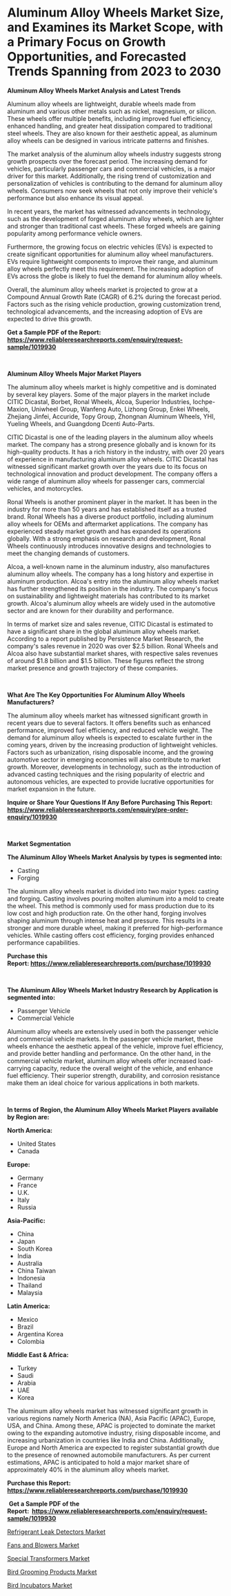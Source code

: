 <p><h1>Aluminum Alloy Wheels Market Size, and Examines its Market Scope, with a Primary Focus on Growth Opportunities, and Forecasted Trends Spanning from 2023 to 2030</h1></p><p><strong>Aluminum Alloy Wheels Market Analysis and Latest Trends</strong></p>
<p><p>Aluminum alloy wheels are lightweight, durable wheels made from aluminum and various other metals such as nickel, magnesium, or silicon. These wheels offer multiple benefits, including improved fuel efficiency, enhanced handling, and greater heat dissipation compared to traditional steel wheels. They are also known for their aesthetic appeal, as aluminum alloy wheels can be designed in various intricate patterns and finishes.</p><p>The market analysis of the aluminum alloy wheels industry suggests strong growth prospects over the forecast period. The increasing demand for vehicles, particularly passenger cars and commercial vehicles, is a major driver for this market. Additionally, the rising trend of customization and personalization of vehicles is contributing to the demand for aluminum alloy wheels. Consumers now seek wheels that not only improve their vehicle's performance but also enhance its visual appeal.</p><p>In recent years, the market has witnessed advancements in technology, such as the development of forged aluminum alloy wheels, which are lighter and stronger than traditional cast wheels. These forged wheels are gaining popularity among performance vehicle owners.</p><p>Furthermore, the growing focus on electric vehicles (EVs) is expected to create significant opportunities for aluminum alloy wheel manufacturers. EVs require lightweight components to improve their range, and aluminum alloy wheels perfectly meet this requirement. The increasing adoption of EVs across the globe is likely to fuel the demand for aluminum alloy wheels.</p><p>Overall, the aluminum alloy wheels market is projected to grow at a Compound Annual Growth Rate (CAGR) of 6.2% during the forecast period. Factors such as the rising vehicle production, growing customization trend, technological advancements, and the increasing adoption of EVs are expected to drive this growth.</p></p>
<p><strong>Get a Sample PDF of the Report:&nbsp; <a href="https://www.reliableresearchreports.com/enquiry/request-sample/1019930">https://www.reliableresearchreports.com/enquiry/request-sample/1019930</a></strong></p>
<p>&nbsp;</p>
<p><strong>Aluminum Alloy Wheels Major Market Players</strong></p>
<p><p>The aluminum alloy wheels market is highly competitive and is dominated by several key players. Some of the major players in the market include CITIC Dicastal, Borbet, Ronal Wheels, Alcoa, Superior Industries, Iochpe-Maxion, Uniwheel Group, Wanfeng Auto, Lizhong Group, Enkei Wheels, Zhejiang Jinfei, Accuride, Topy Group, Zhongnan Aluminum Wheels, YHI, Yueling Wheels, and Guangdong Dcenti Auto-Parts.</p><p>CITIC Dicastal is one of the leading players in the aluminum alloy wheels market. The company has a strong presence globally and is known for its high-quality products. It has a rich history in the industry, with over 20 years of experience in manufacturing aluminum alloy wheels. CITIC Dicastal has witnessed significant market growth over the years due to its focus on technological innovation and product development. The company offers a wide range of aluminum alloy wheels for passenger cars, commercial vehicles, and motorcycles.</p><p>Ronal Wheels is another prominent player in the market. It has been in the industry for more than 50 years and has established itself as a trusted brand. Ronal Wheels has a diverse product portfolio, including aluminum alloy wheels for OEMs and aftermarket applications. The company has experienced steady market growth and has expanded its operations globally. With a strong emphasis on research and development, Ronal Wheels continuously introduces innovative designs and technologies to meet the changing demands of customers.</p><p>Alcoa, a well-known name in the aluminum industry, also manufactures aluminum alloy wheels. The company has a long history and expertise in aluminum production. Alcoa's entry into the aluminum alloy wheels market has further strengthened its position in the industry. The company's focus on sustainability and lightweight materials has contributed to its market growth. Alcoa's aluminum alloy wheels are widely used in the automotive sector and are known for their durability and performance.</p><p>In terms of market size and sales revenue, CITIC Dicastal is estimated to have a significant share in the global aluminum alloy wheels market. According to a report published by Persistence Market Research, the company's sales revenue in 2020 was over $2.5 billion. Ronal Wheels and Alcoa also have substantial market shares, with respective sales revenues of around $1.8 billion and $1.5 billion. These figures reflect the strong market presence and growth trajectory of these companies.</p></p>
<p>&nbsp;</p>
<p><strong>What Are The Key Opportunities For Aluminum Alloy Wheels Manufacturers?</strong></p>
<p><p>The aluminum alloy wheels market has witnessed significant growth in recent years due to several factors. It offers benefits such as enhanced performance, improved fuel efficiency, and reduced vehicle weight. The demand for aluminum alloy wheels is expected to escalate further in the coming years, driven by the increasing production of lightweight vehicles. Factors such as urbanization, rising disposable income, and the growing automotive sector in emerging economies will also contribute to market growth. Moreover, developments in technology, such as the introduction of advanced casting techniques and the rising popularity of electric and autonomous vehicles, are expected to provide lucrative opportunities for market expansion in the future.</p></p>
<p><strong>Inquire or Share Your Questions If Any Before Purchasing This Report: <a href="https://www.reliableresearchreports.com/enquiry/pre-order-enquiry/1019930">https://www.reliableresearchreports.com/enquiry/pre-order-enquiry/1019930</a></strong></p>
<p>&nbsp;</p>
<p><strong>Market Segmentation</strong></p>
<p><strong>The Aluminum Alloy Wheels Market Analysis by types is segmented into:</strong></p>
<p><ul><li>Casting</li><li>Forging</li></ul></p>
<p><p>The aluminum alloy wheels market is divided into two major types: casting and forging. Casting involves pouring molten aluminum into a mold to create the wheel. This method is commonly used for mass production due to its low cost and high production rate. On the other hand, forging involves shaping aluminum through intense heat and pressure. This results in a stronger and more durable wheel, making it preferred for high-performance vehicles. While casting offers cost efficiency, forging provides enhanced performance capabilities.</p></p>
<p><strong>Purchase this Report:&nbsp;<a href="https://www.reliableresearchreports.com/purchase/1019930">https://www.reliableresearchreports.com/purchase/1019930</a></strong></p>
<p>&nbsp;</p>
<p><strong>The Aluminum Alloy Wheels Market Industry Research by Application is segmented into:</strong></p>
<p><ul><li>Passenger Vehicle</li><li>Commercial Vehicle</li></ul></p>
<p><p>Aluminum alloy wheels are extensively used in both the passenger vehicle and commercial vehicle markets. In the passenger vehicle market, these wheels enhance the aesthetic appeal of the vehicle, improve fuel efficiency, and provide better handling and performance. On the other hand, in the commercial vehicle market, aluminum alloy wheels offer increased load-carrying capacity, reduce the overall weight of the vehicle, and enhance fuel efficiency. Their superior strength, durability, and corrosion resistance make them an ideal choice for various applications in both markets.</p></p>
<p>&nbsp;</p>
<p><strong>In terms of Region, the Aluminum Alloy Wheels Market Players available by Region are:</strong></p>
<p>
    <p> <strong> North America: </strong>
        <ul>
            <li>United States</li>
            <li>Canada</li>
        </ul>
        </p> 
    <p> <strong> Europe: </strong>
        <ul>
            <li>Germany</li>
            <li>France</li>
            <li>U.K.</li>
            <li>Italy</li>
            <li>Russia</li>
        </ul>
        </p> 
    <p> <strong> Asia-Pacific: </strong>
        <ul>
            <li>China</li>
            <li>Japan</li>
            <li>South Korea</li>
            <li>India</li>
            <li>Australia</li>
            <li>China Taiwan</li>
            <li>Indonesia</li>
            <li>Thailand</li>
            <li>Malaysia</li>
        </ul>
        </p> 
    <p> <strong> Latin America: </strong>
        <ul>
            <li>Mexico</li>
            <li>Brazil</li>
            <li>Argentina Korea</li>
            <li>Colombia</li>
        </ul>
        </p> 
    <p> <strong> Middle East & Africa: </strong>
        <ul>
            <li>Turkey</li>
            <li>Saudi</li>
            <li>Arabia</li>
            <li>UAE</li>
            <li>Korea</li>
        </ul>
    </p>
    </p>
<p><p>The aluminum alloy wheels market has witnessed significant growth in various regions namely North America (NA), Asia Pacific (APAC), Europe, USA, and China. Among these, APAC is projected to dominate the market owing to the expanding automotive industry, rising disposable income, and increasing urbanization in countries like India and China. Additionally, Europe and North America are expected to register substantial growth due to the presence of renowned automobile manufacturers. As per current estimations, APAC is anticipated to hold a major market share of approximately 40% in the aluminum alloy wheels market.</p></p>
<p><strong>Purchase this Report: <a href="https://www.reliableresearchreports.com/purchase/1019930">https://www.reliableresearchreports.com/purchase/1019930</a></strong></p>
<p>&nbsp;<strong>Get a Sample PDF of the Report:&nbsp;&nbsp;<a href="https://www.reliableresearchreports.com/enquiry/request-sample/1019930">https://www.reliableresearchreports.com/enquiry/request-sample/1019930</a></strong></p>
<p><strong></strong></p>
<p><p><a href="https://www.linkedin.com/pulse/refrigerant-leak-detectors-market-insights-players-forecast-gtwte/">Refrigerant Leak Detectors Market</a></p><p><a href="https://www.linkedin.com/pulse/fans-blowers-market-share-amp-new-trends-analysis-report-h2bue/">Fans and Blowers Market</a></p><p><a href="https://www.linkedin.com/pulse/special-transformers-market-share-amp-new-trends-analysis-nd9me/">Special Transformers Market</a></p><p><a href="https://medium.com/@torreyjones2023/bird-grooming-products-market-size-market-outlook-and-market-forecast-2023-to-2030-b3e73454e3ae">Bird Grooming Products Market</a></p><p><a href="https://medium.com/@dannyharber1978/decoding-bird-incubators-market-metrics-market-share-trends-and-growth-patterns-918a865aba7f">Bird Incubators Market</a></p></p>